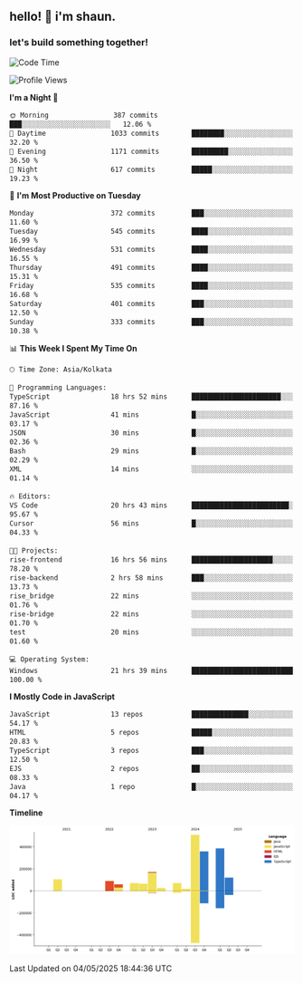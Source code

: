 ## hello! 👋 i'm shaun. 
### let's build something together!
<!--START_SECTION:waka-->
![Code Time](http://img.shields.io/badge/Code%20Time-183%20hrs%2057%20mins-blue)

![Profile Views](http://img.shields.io/badge/Profile%20Views-0-blue)

**I'm a Night 🦉** 

```text
🌞 Morning                387 commits         ███░░░░░░░░░░░░░░░░░░░░░░   12.06 % 
🌆 Daytime                1033 commits        ████████░░░░░░░░░░░░░░░░░   32.20 % 
🌃 Evening                1171 commits        █████████░░░░░░░░░░░░░░░░   36.50 % 
🌙 Night                  617 commits         █████░░░░░░░░░░░░░░░░░░░░   19.23 % 
```
📅 **I'm Most Productive on Tuesday** 

```text
Monday                   372 commits         ███░░░░░░░░░░░░░░░░░░░░░░   11.60 % 
Tuesday                  545 commits         ████░░░░░░░░░░░░░░░░░░░░░   16.99 % 
Wednesday                531 commits         ████░░░░░░░░░░░░░░░░░░░░░   16.55 % 
Thursday                 491 commits         ████░░░░░░░░░░░░░░░░░░░░░   15.31 % 
Friday                   535 commits         ████░░░░░░░░░░░░░░░░░░░░░   16.68 % 
Saturday                 401 commits         ███░░░░░░░░░░░░░░░░░░░░░░   12.50 % 
Sunday                   333 commits         ███░░░░░░░░░░░░░░░░░░░░░░   10.38 % 
```


📊 **This Week I Spent My Time On** 

```text
🕑︎ Time Zone: Asia/Kolkata

💬 Programming Languages: 
TypeScript               18 hrs 52 mins      ██████████████████████░░░   87.16 % 
JavaScript               41 mins             █░░░░░░░░░░░░░░░░░░░░░░░░   03.17 % 
JSON                     30 mins             █░░░░░░░░░░░░░░░░░░░░░░░░   02.36 % 
Bash                     29 mins             █░░░░░░░░░░░░░░░░░░░░░░░░   02.29 % 
XML                      14 mins             ░░░░░░░░░░░░░░░░░░░░░░░░░   01.14 % 

🔥 Editors: 
VS Code                  20 hrs 43 mins      ████████████████████████░   95.67 % 
Cursor                   56 mins             █░░░░░░░░░░░░░░░░░░░░░░░░   04.33 % 

🐱‍💻 Projects: 
rise-frontend            16 hrs 56 mins      ████████████████████░░░░░   78.20 % 
rise-backend             2 hrs 58 mins       ███░░░░░░░░░░░░░░░░░░░░░░   13.73 % 
rise_bridge              22 mins             ░░░░░░░░░░░░░░░░░░░░░░░░░   01.76 % 
rise-bridge              22 mins             ░░░░░░░░░░░░░░░░░░░░░░░░░   01.70 % 
test                     20 mins             ░░░░░░░░░░░░░░░░░░░░░░░░░   01.60 % 

💻 Operating System: 
Windows                  21 hrs 39 mins      █████████████████████████   100.00 % 
```

**I Mostly Code in JavaScript** 

```text
JavaScript               13 repos            ██████████████░░░░░░░░░░░   54.17 % 
HTML                     5 repos             █████░░░░░░░░░░░░░░░░░░░░   20.83 % 
TypeScript               3 repos             ███░░░░░░░░░░░░░░░░░░░░░░   12.50 % 
EJS                      2 repos             ██░░░░░░░░░░░░░░░░░░░░░░░   08.33 % 
Java                     1 repo              █░░░░░░░░░░░░░░░░░░░░░░░░   04.17 % 
```



**Timeline**

![Lines of Code chart](https://raw.githubusercontent.com/ShaunDaniel/ShaunDaniel/main/assets/bar_graph.png)


 Last Updated on 04/05/2025 18:44:36 UTC
<!--END_SECTION:waka-->
